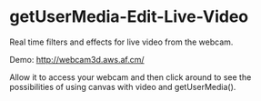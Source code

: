 getUserMedia-Edit-Live-Video
============================

Real time filters and effects for live video from the webcam.

Demo:
http://webcam3d.aws.af.cm/

Allow it to access your webcam and then click around to see the possibilities of using canvas with video and getUserMedia().